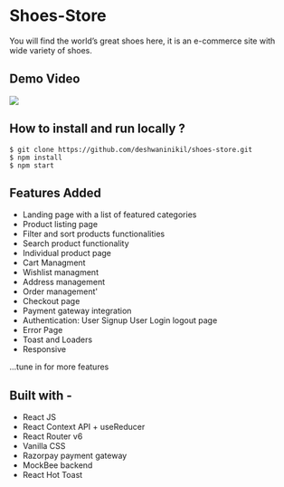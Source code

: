 # Shoes-Store

You will find the world’s great shoes here, it is an e-commerce site with wide variety of shoes.

## Demo Video

![](https://www.loom.com/share/ee3d199d7ec9465fb782367156bc9bf3)

## How to install and run locally ?

```
$ git clone https://github.com/deshwaninikil/shoes-store.git
$ npm install
$ npm start

```

## Features Added

- Landing page with a list of featured categories
- Product listing page
- Filter and sort products functionalities
- Search product functionality
- Individual product page
- Cart Managment
- Wishlist managment
- Address management
- Order management'
- Checkout page
- Payment gateway integration
- Authentication:
  User Signup
  User Login
  logout page
- Error Page
- Toast and Loaders
- Responsive

...tune in for more features

## Built with -

- React JS
- React Context API + useReducer
- React Router v6
- Vanilla CSS
- Razorpay payment gateway
- MockBee backend
- React Hot Toast
